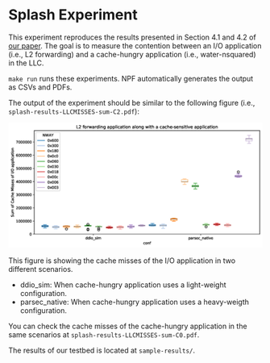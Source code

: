 # Splash Experiment

This experiment reproduces the results presented in Section 4.1 and 4.2 of [our paper][ddio-atc-paper]. The goal is to measure the contention between an I/O application (i.e., L2 forwarding) and a cache-hungry application (i.e., water-nsquared) in the LLC.

`make run` runs these experiments. NPF automatically generates the output as CSVs and PDFs.

The output of the experiment should be similar to the following figure (i.e., `splash-results-LLCMISSES-sum-C2.pdf`):

![sample](splash-sample.png "Splash Results")

This figure is showing the cache misses of the I/O application in two different scenarios.

- ddio_sim: When cache-hungry application uses a light-weight configuration.
- parsec_native: When cache-hungry application uses a heavy-weigth configuration.

You can check the cache misses of the cache-hungry application in the same scenarios at `splash-results-LLCMISSES-sum-C0.pdf`.

The results of our testbed is located at `sample-results/`.

[ddio-atc-paper]: https://people.kth.se/~farshin/documents/ddio-atc20.pdf
